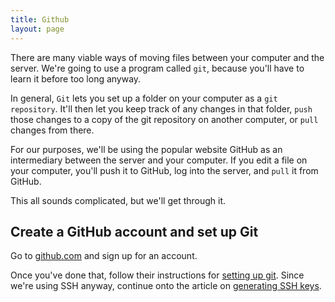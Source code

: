 ```yaml
---
title: Github
layout: page
---
```


There are many viable ways of moving files between your computer and the server. We're going to use a program called `git`, because you'll have to learn it before too long anyway.

In general, `Git` lets you set up a folder on your computer as a `git repository`. It'll then let you keep track of any changes in that folder, `push` those changes to a copy of the git repository on another computer, or `pull` changes from there.

For our purposes, we'll be using the popular website GitHub as an intermediary between the server and your computer. If you edit a file on your computer, you'll push it to GitHub, log into the server, and `pull` it from GitHub.

This all sounds complicated, but we'll get through it.

## Create a GitHub account and set up Git

Go to [github.com](https://github.com/) and sign up for an account.

Once you've done that, follow their instructions for [setting up git](https://help.github.com/articles/set-up-git/). Since we're using SSH anyway, continue onto the article on [generating SSH keys](https://help.github.com/articles/generating-ssh-keys/).


